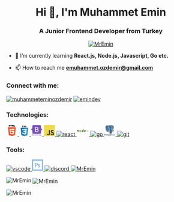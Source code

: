 <h1 align="center">Hi 👋, I'm Muhammet Emin</h1>
<h3 align="center">A Junior Frontend Developer from Turkey</h3>

<p align="center"> <a href="https://github.com/ryo-ma/github-profile-trophy"><img src="https://github-profile-trophy.vercel.app/?username=MrEmin&title=Commit,Followers,Repositories,Stars,PullRequest,Issues&margin-w=5" alt="MrEmin" /></a> </p>

- 🌱 I’m currently learning **React.js, Node.js, Javascript, Go etc.**

- 📫 How to reach me **emuhammet.ozdemir@gmail.com**

<h3 align="left">Connect with me:</h3>
<p align="left">
<a href="https://www.linkedin.com/in/muhammeteminozdemir/" target="blank"><img align="center" src="https://velanovascular.com/wp-content/uploads/2020/06/LinkedIn.png" alt="muhammeteminozdemir" height="30" width="30" /></a>
<a href="https://www.hackerrank.com/emindev" target="blank"><img align="center" src="https://upload.wikimedia.org/wikipedia/commons/thumb/4/40/HackerRank_Icon-1000px.png/480px-HackerRank_Icon-1000px.png" alt="emindev" height="30" width="30" /></a>
</p>

<h3 align="left">Technologies:</h3>
<p align="left"> 
<a href="https://www.w3.org/html/" target="_blank"> <img src="https://raw.githubusercontent.com/devicons/devicon/master/icons/html5/html5-original-wordmark.svg" alt="html5" width="30" height="30"/> </a> 
<a href="https://www.w3schools.com/css/" target="_blank"> <img src="https://raw.githubusercontent.com/devicons/devicon/master/icons/css3/css3-original-wordmark.svg" alt="css3" width="28" height="28"/> </a> 
<a href="https://getbootstrap.com" target="_blank"> <img src="https://raw.githubusercontent.com/devicons/devicon/master/icons/bootstrap/bootstrap-plain-wordmark.svg" alt="bootstrap" width="30" height="30"/> </a>
<a href="https://developer.mozilla.org/en-US/docs/Web/JavaScript" target="_blank"> <img src="https://raw.githubusercontent.com/devicons/devicon/master/icons/javascript/javascript-original.svg" alt="javascript" width="30" height="30"/> </a> 
<a href="https://reactjs.org/" target="_blank"> <img src="https://upload.wikimedia.org/wikipedia/commons/thumb/4/47/React.svg/1200px-React.svg.png" alt="react" width="33" height="30"/> </a> 
<a href="https://nodejs.org/" target="_blank"> <img src="https://raw.githubusercontent.com/devicons/devicon/master/icons/nodejs/nodejs-original-wordmark.svg" alt="node.js" width="33" height="30"/> </a> 
<a href="https://go.dev/" target="_blank"> <img src="https://go.dev/images/go-logo-white.svg" alt="go" width="33" height="30"/> </a> 
<a href="https://www.postgresql.org" target="_blank"> <img src="https://raw.githubusercontent.com/devicons/devicon/master/icons/postgresql/postgresql-original-wordmark.svg" alt="postgresql" width="30" height="30"/> </a>
<a href="https://git-scm.com/" target="_blank"> <img src="https://www.vectorlogo.zone/logos/git-scm/git-scm-icon.svg" alt="git" width="30" height="30"/> </a>
  
<h3 align="left">Tools:</h3>
<a href="https://code.visualstudio.com/" target="_blank"> <img src="https://upload.wikimedia.org/wikipedia/commons/thumb/9/9a/Visual_Studio_Code_1.35_icon.svg/1024px-Visual_Studio_Code_1.35_icon.svg.png" alt="vscode" width="30" height="30"/> </a>
<a href="https://www.photoshop.com/en" target="_blank"> <img src="https://raw.githubusercontent.com/devicons/devicon/master/icons/photoshop/photoshop-line.svg" alt="photoshop" width="30" height="30"/> </a> 
<a href="https://discord.com/" target="_blank"> <img src="https://cdn4.iconfinder.com/data/icons/logos-and-brands/512/91_Discord_logo_logos-512.png" alt="discord" width="30" height="30"/> </a> 
<a href="https://app.patika.dev/MrEmin" target="blank"><img src="https://uploads-ssl.webflow.com/6097e0eca1e87557da031fef/609859a191abe5d64b17fed3_Patika%20logo.png" alt="MrEmin" height="30" width="30" /> </a>

</p>

<p><img align="left" src="https://github-readme-stats.vercel.app/api/top-langs?username=MrEmin&show_icons=true&theme=radical&locale=en&layout=compact" alt="MrEmin" /></p>

<p>&nbsp;<img align="center" src="https://github-readme-stats.vercel.app/api?username=MrEmin&show_icons=true&theme=dark&locale=en" alt="MrEmin" width="50%" /></p>

<p> <img src="https://komarev.com/ghpvc/?username=MrEmin&style=flat&color=brightgreen" alt="MrEmin" /></p>